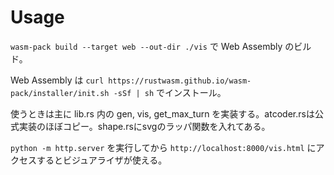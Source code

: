 # Usage

`wasm-pack build --target web --out-dir ./vis` で Web Assembly のビルド。

Web Assembly は `curl https://rustwasm.github.io/wasm-pack/installer/init.sh -sSf | sh` でインストール。

使うときは主に lib.rs 内の gen, vis, get_max_turn を実装する。atcoder.rsは公式実装のほぼコピー。shape.rsにsvgのラッパ関数を入れてある。

`python -m http.server` を実行してから `http://localhost:8000/vis.html` にアクセスするとビジュアライザが使える。
